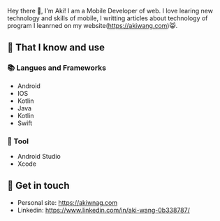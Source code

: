 Hey there 👋,
I'm Aki! I am a Mobile Developer of web. I love learing new technology and skills of mobile, I writting articles about technology of program I leanrned on my website(https://akiwang.com)😸.

## 🧠 That I know and use
### 📚 Langues and Frameworks
- Android
- IOS
- Kotlin
- Java
- Kotlin
- Swift

### 🔧 Tool
- Android Studio
- Xcode

## 🔗 Get in touch
- Personal site: https://akiwnag.com
- Linkedin: https://www.linkedin.com/in/aki-wang-0b338787/